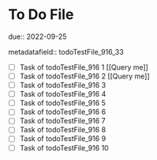 # To Do File

due:: 2022-09-25

metadatafield:: todoTestFile_916_33

- [ ] Task of todoTestFile_916 1 [[Query me]]
- [ ] Task of todoTestFile_916 2 [[Query me]]
- [ ] Task of todoTestFile_916 3
- [ ] Task of todoTestFile_916 4
- [ ] Task of todoTestFile_916 5
- [ ] Task of todoTestFile_916 6
- [ ] Task of todoTestFile_916 7
- [ ] Task of todoTestFile_916 8
- [ ] Task of todoTestFile_916 9
- [ ] Task of todoTestFile_916 10